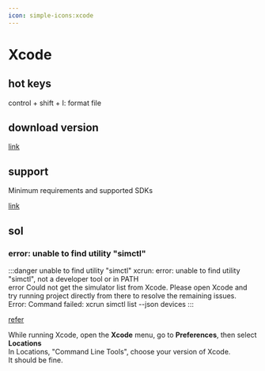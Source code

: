 ```yaml
---
icon: simple-icons:xcode
---
```


# Xcode

## hot keys

control + shift + I: format file

## download version

[link](https://developer.apple.com/download/all/?q=Xcode)

## support

Minimum requirements and supported SDKs

[link](https://developer.apple.com/support/xcode/)

## sol

### error: unable to find utility "simctl"

:::danger unable to find utility "simctl"
xcrun: error: unable to find utility "simctl", not a developer tool or in PATH  
error Could not get the simulator list from Xcode. Please open Xcode and try running project directly from there to resolve the remaining issues.  
Error: Command failed: xcrun simctl list --json devices
:::

[refer](https://stackoverflow.com/a/53046024/17744936)

While running Xcode, open the **Xcode** menu, go to **Preferences**, then select **Locations**  
In Locations, "Command Line Tools", choose your version of Xcode.  
It should be fine.
